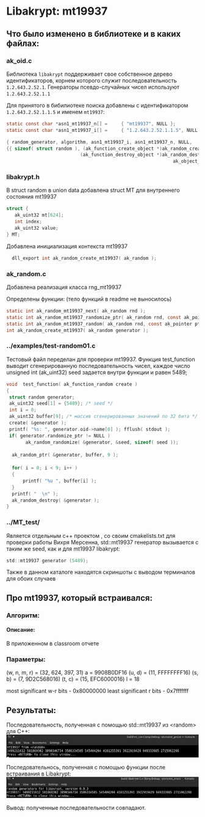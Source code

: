 # Libakrypt: mt19937

## Что было изменено в библиотеке и в каких файлах:

### ak_oid.c

Библиотека `libakrypt` поддерживает свое собственное дерево идентификаторов, корнем
которого служит последовательность `1.2.643.2.52.1`. Генераторы псевдо-случайных чисел
используют  `1.2.643.2.52.1.1`
  
  Для принятого в бибилиотеке поиска   добавлены с идентификатором `1.2.643.2.52.1.1.5` и именем `mt19937`:
  
  ```c
  static const char *asn1_mt19937_n[] =     { "mt19937", NULL };
  static const char *asn1_mt19937_i[] =     { "1.2.643.2.52.1.1.5", NULL };
  
  ```
  
  ```c
  { random_generator, algorithm, asn1_mt19937_i, asn1_mt19937_n, NULL,
  {{ sizeof( struct random ), (ak_function_create_object *)ak_random_create_mt19937,
                             (ak_function_destroy_object *)ak_random_destroy, NULL, NULL, NULL },
                                                               ak_object_undefined, NULL, NULL }}
  ```

### libakrypt.h 

В struct random  в union data  добавлена struct MT для внутреннего состояния mt19937

```c
struct {
   ak_uint32 mt[624];
   int index;
   ak_uint32 value;
} MT;
 ```

Добавлена инициализация контекста mt19937 
 
```c
  dll_export int ak_random_create_mt19937( ak_random );
```

### ak_random.c

Добавлена реализация класса rng_mt19937  

Определены функции:
(тело функций в readme не выносилось)

```c
static int ak_random_mt19937_next( ak_random rnd );
static int ak_random_mt19937_randomize_ptr( ak_random rnd, const ak_pointer ptr, const ssize_t size );
static int ak_random_mt19937_random( ak_random rnd, const ak_pointer ptr, const ssize_t size );
int ak_random_create_mt19937( ak_random generator );
```


### ../examples/test-random01.c

Тестовый файл переделан для проверки mt19937. Функция test_function выводит
сгенерированную последовательность чисел, каждое число unsigned int (ak_uint32)
seed задается внутри функции и равен 5489;

```c
void  test_function( ak_function_random create )
{
 struct random generator;
 ak_uint32 seed[1] = {5489}; /* seed */
 int i = 0;
 ak_uint32 buffer[9]; /* массив сгенерированных значений по 32 бита */
 create( &generator );
 printf( "%s: ", generator.oid->name[0] ); fflush( stdout );
 if( generator.randomize_ptr != NULL )
       ak_random_randomize( &generator, &seed, sizeof( seed ));
       
  ak_random_ptr( &generator, buffer, 9 );

  for( i = 0; i < 9; i++ )
  {
      printf( "%u ", buffer[i] );
  }
  printf( "  \n" );
  ak_random_destroy( &generator );
}
```


### ../MT_test/

Является отдельным с++ проектом , со своим cmakelists.txt для проверки работы Вихря Мерсенна, 
std::mt19937 генератор вызывается с таким же seed, как и для mt19937 libakrypt:

```c
std::mt19937 generator (5489);
```

Также в данном каталоге находятся скриншоты с выводом терминалов для обоих случаев

## Про mt19937, который встраивался:

### Алгоритм:

#### Описание: 

В приложенном в classroom отчете 

### Параметры:

(w, n, m, r) = (32, 624, 397, 31)
a = 9908B0DF16
(u, d) = (11, FFFFFFFF16)
(s, b) = (7, 9D2C568016)
(t, c) = (15, EFC6000016)
l = 18

most significant w-r bits - 0x80000000
least significant r bits -  0x7fffffff

## Результаты:
 
Последовательность, полученная с помощью  std::mt19937 из \<random> для C++:
![](MT_test/image.png)

Последовательнось, полученная с помощью функции после встраивания в Libakrypt:
![](MT_test/libacrypt_test_results.jpg)

Вывод: полученные последовательности совпадают. 


